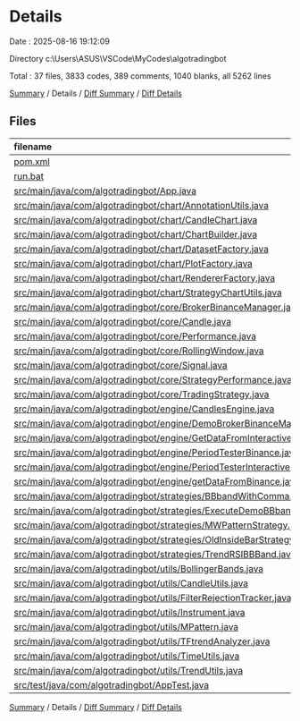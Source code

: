 # Details

Date : 2025-08-16 19:12:09

Directory c:\\Users\\ASUS\\VSCode\\MyCodes\\algotradingbot

Total : 37 files,  3833 codes, 389 comments, 1040 blanks, all 5262 lines

[Summary](results.md) / Details / [Diff Summary](diff.md) / [Diff Details](diff-details.md)

## Files
| filename | language | code | comment | blank | total |
| :--- | :--- | ---: | ---: | ---: | ---: |
| [pom.xml](/pom.xml) | XML | 92 | 2 | 14 | 108 |
| [run.bat](/run.bat) | Batch | 3 | 0 | 1 | 4 |
| [src/main/java/com/algotradingbot/App.java](/src/main/java/com/algotradingbot/App.java) | Java | 25 | 19 | 14 | 58 |
| [src/main/java/com/algotradingbot/chart/AnnotationUtils.java](/src/main/java/com/algotradingbot/chart/AnnotationUtils.java) | Java | 156 | 21 | 37 | 214 |
| [src/main/java/com/algotradingbot/chart/CandleChart.java](/src/main/java/com/algotradingbot/chart/CandleChart.java) | Java | 188 | 6 | 36 | 230 |
| [src/main/java/com/algotradingbot/chart/ChartBuilder.java](/src/main/java/com/algotradingbot/chart/ChartBuilder.java) | Java | 67 | 1 | 27 | 95 |
| [src/main/java/com/algotradingbot/chart/DatasetFactory.java](/src/main/java/com/algotradingbot/chart/DatasetFactory.java) | Java | 138 | 0 | 20 | 158 |
| [src/main/java/com/algotradingbot/chart/PlotFactory.java](/src/main/java/com/algotradingbot/chart/PlotFactory.java) | Java | 130 | 4 | 33 | 167 |
| [src/main/java/com/algotradingbot/chart/RendererFactory.java](/src/main/java/com/algotradingbot/chart/RendererFactory.java) | Java | 38 | 0 | 9 | 47 |
| [src/main/java/com/algotradingbot/chart/StrategyChartUtils.java](/src/main/java/com/algotradingbot/chart/StrategyChartUtils.java) | Java | 42 | 18 | 21 | 81 |
| [src/main/java/com/algotradingbot/core/BrokerBinanceManager.java](/src/main/java/com/algotradingbot/core/BrokerBinanceManager.java) | Java | 15 | 1 | 7 | 23 |
| [src/main/java/com/algotradingbot/core/Candle.java](/src/main/java/com/algotradingbot/core/Candle.java) | Java | 85 | 7 | 22 | 114 |
| [src/main/java/com/algotradingbot/core/Performance.java](/src/main/java/com/algotradingbot/core/Performance.java) | Java | 36 | 2 | 10 | 48 |
| [src/main/java/com/algotradingbot/core/RollingWindow.java](/src/main/java/com/algotradingbot/core/RollingWindow.java) | Java | 29 | 0 | 10 | 39 |
| [src/main/java/com/algotradingbot/core/Signal.java](/src/main/java/com/algotradingbot/core/Signal.java) | Java | 85 | 3 | 20 | 108 |
| [src/main/java/com/algotradingbot/core/StrategyPerformance.java](/src/main/java/com/algotradingbot/core/StrategyPerformance.java) | Java | 37 | 0 | 12 | 49 |
| [src/main/java/com/algotradingbot/core/TradingStrategy.java](/src/main/java/com/algotradingbot/core/TradingStrategy.java) | Java | 211 | 13 | 74 | 298 |
| [src/main/java/com/algotradingbot/engine/CandlesEngine.java](/src/main/java/com/algotradingbot/engine/CandlesEngine.java) | Java | 77 | 1 | 17 | 95 |
| [src/main/java/com/algotradingbot/engine/DemoBrokerBinanceManager.java](/src/main/java/com/algotradingbot/engine/DemoBrokerBinanceManager.java) | Java | 30 | 0 | 9 | 39 |
| [src/main/java/com/algotradingbot/engine/GetDataFromInteractiveBroker.java](/src/main/java/com/algotradingbot/engine/GetDataFromInteractiveBroker.java) | Java | 627 | 108 | 146 | 881 |
| [src/main/java/com/algotradingbot/engine/PeriodTesterBinance.java](/src/main/java/com/algotradingbot/engine/PeriodTesterBinance.java) | Java | 137 | 34 | 46 | 217 |
| [src/main/java/com/algotradingbot/engine/PeriodTesterInteractiveBroker.java](/src/main/java/com/algotradingbot/engine/PeriodTesterInteractiveBroker.java) | Java | 66 | 2 | 30 | 98 |
| [src/main/java/com/algotradingbot/engine/getDataFromBinance.java](/src/main/java/com/algotradingbot/engine/getDataFromBinance.java) | Java | 66 | 1 | 20 | 87 |
| [src/main/java/com/algotradingbot/strategies/BBbandWithComma.java](/src/main/java/com/algotradingbot/strategies/BBbandWithComma.java) | Java | 63 | 8 | 22 | 93 |
| [src/main/java/com/algotradingbot/strategies/ExecuteDemoBBbandWithComma.java](/src/main/java/com/algotradingbot/strategies/ExecuteDemoBBbandWithComma.java) | Java | 39 | 5 | 13 | 57 |
| [src/main/java/com/algotradingbot/strategies/MWPatternStrategy.java](/src/main/java/com/algotradingbot/strategies/MWPatternStrategy.java) | Java | 39 | 1 | 14 | 54 |
| [src/main/java/com/algotradingbot/strategies/OldInsideBarStrategy.java](/src/main/java/com/algotradingbot/strategies/OldInsideBarStrategy.java) | Java | 55 | 22 | 17 | 94 |
| [src/main/java/com/algotradingbot/strategies/TrendRSIBBBand.java](/src/main/java/com/algotradingbot/strategies/TrendRSIBBBand.java) | Java | 156 | 11 | 46 | 213 |
| [src/main/java/com/algotradingbot/utils/BollingerBands.java](/src/main/java/com/algotradingbot/utils/BollingerBands.java) | Java | 20 | 0 | 8 | 28 |
| [src/main/java/com/algotradingbot/utils/CandleUtils.java](/src/main/java/com/algotradingbot/utils/CandleUtils.java) | Java | 197 | 16 | 53 | 266 |
| [src/main/java/com/algotradingbot/utils/FilterRejectionTracker.java](/src/main/java/com/algotradingbot/utils/FilterRejectionTracker.java) | Java | 85 | 7 | 20 | 112 |
| [src/main/java/com/algotradingbot/utils/Instrument.java](/src/main/java/com/algotradingbot/utils/Instrument.java) | Java | 39 | 8 | 7 | 54 |
| [src/main/java/com/algotradingbot/utils/MPattern.java](/src/main/java/com/algotradingbot/utils/MPattern.java) | Java | 71 | 19 | 25 | 115 |
| [src/main/java/com/algotradingbot/utils/TFtrendAnalyzer.java](/src/main/java/com/algotradingbot/utils/TFtrendAnalyzer.java) | Java | 47 | 0 | 14 | 61 |
| [src/main/java/com/algotradingbot/utils/TimeUtils.java](/src/main/java/com/algotradingbot/utils/TimeUtils.java) | Java | 133 | 31 | 28 | 192 |
| [src/main/java/com/algotradingbot/utils/TrendUtils.java](/src/main/java/com/algotradingbot/utils/TrendUtils.java) | Java | 498 | 12 | 134 | 644 |
| [src/test/java/com/algotradingbot/AppTest.java](/src/test/java/com/algotradingbot/AppTest.java) | Java | 11 | 6 | 4 | 21 |

[Summary](results.md) / Details / [Diff Summary](diff.md) / [Diff Details](diff-details.md)